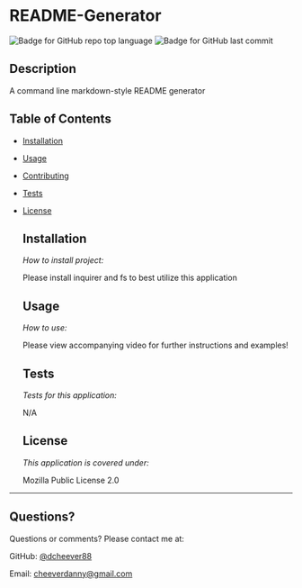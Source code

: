 # README-Generator
  
  ![Badge for GitHub repo top language](https://img.shields.io/github/languages/top/dcheever88/README-Generator?style=flat&logo=appveyor) ![Badge for GitHub last commit](https://img.shields.io/github/last-commit/dcheever88/README-Generator?style=flat&logo=appveyor)
  

  ## Description

  A command line markdown-style README generator

  ## Table of Contents
    
* [Installation](#installation)

    
* [Usage](#usage)

    
* [Contributing](#contributing)

    
* [Tests](#tests)

    
* [License](#License)

  ## Installation

  *How to install project:*

  Please install inquirer and fs to best utilize this application
  ## Usage

  *How to use:*

  Please view accompanying video for further instructions and examples!
  ## Tests

  *Tests for this application:*

  N/A
  ## License

  *This application is covered under:*

  Mozilla Public License 2.0
-----------------
  ## Questions?

Questions or comments? Please contact me at:

GitHub: [@dcheever88](https://api.github.com/users/dcheever88)


Email: cheeverdanny@gmail.com